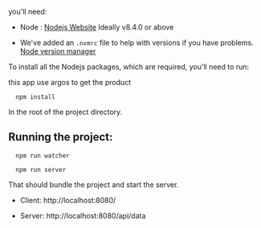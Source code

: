 you'll need:

* Node : [Nodejs Website](https://nodejs.org/en/) Ideally v8.4.0 or above

* We've added an `.nvmrc` file to help with versions if you have problems. [Node version manager](https://github.com/creationix/nvm)

To install all the Nodejs packages, which are required, you'll need to run:

this app use argos to get the product

```
  npm install
```

In the root of the project directory.

## Running the project:

```
  npm run watcher
```

```
  npm run server
```

That should bundle the project and start the server.

* Client:
  http://localhost:8080/

* Server:
  http://localhost:8080/api/data
